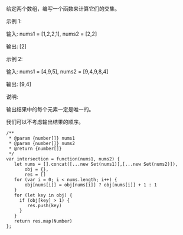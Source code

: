 
给定两个数组，编写一个函数来计算它们的交集。

示例 1:

输入: nums1 = [1,2,2,1], nums2 = [2,2]

输出: [2]

示例 2:

输入: nums1 = [4,9,5], nums2 = [9,4,9,8,4]

输出: [9,4]

说明:

输出结果中的每个元素一定是唯一的。

我们可以不考虑输出结果的顺序。

```
/**
 * @param {number[]} nums1
 * @param {number[]} nums2
 * @return {number[]}
 */
var intersection = function(nums1, nums2) {
   let nums = [].concat([...new Set(nums1)],[...new Set(nums2)]),
       obj = {},
	   res = []
   for (var i = 0; i < nums.length; i++) {
       obj[nums[i]] = obj[nums[i]] ? obj[nums[i]] + 1 : 1
   }
   for (let key in obj) {
   	 if (obj[key] > 1) {
	 	res.push(key)
	 }
   }
   return res.map(Number)
};
```
